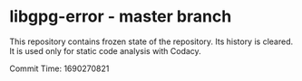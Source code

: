 # libgpg-error - master branch

This repository contains frozen state of the repository.
Its history is cleared. It is used only for static code
analysis with Codacy.

Commit Time: 1690270821